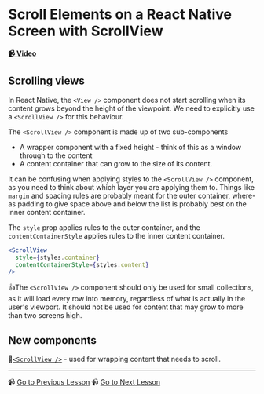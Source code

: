 # Scroll Elements on a React Native Screen with ScrollView

**[📹 Video](https://egghead.io/lessons/react-native-scroll-elements-on-a-react-native-screen-with-scrollview)**

## Scrolling views

In React Native, the `<View />` component does not start scrolling when its content grows beyond the height of the viewpoint. We need to explicitly use a `<ScrollView />` for this behaviour.

The `<ScrollView />` component is made up of two sub-components
- A wrapper component with a fixed height - think of this as a window through to the content
- A content container that can grow to the size of its content.

It can be confusing when applying styles to the `<ScrollView />` component, as you need to think about which layer you are applying them to. Things like `margin` and spacing rules are probably meant for the outer container, where-as padding to give space above and below the list is probably best on the inner content container.

The `style` prop applies rules to the outer container, and the `contentContainerStyle` applies rules to the inner content container.

```jsx
<ScrollView
  style={styles.container}
  contentContainerStyle={styles.content}
/>
```

👍The `<ScrollView />` component should only be used for small collections, as it will load every row into memory, regardless of what is actually in the user's viewport. It should not be used for content that may grow to more than two screens high.

## New components

🤔[`<ScrollView />`](https://reactnative.dev/docs/scrollview) - used for wrapping content that needs to scroll.

---

📹 [Go to Previous Lesson](https://egghead.io/lessons/react-native-clean-up-the-folder-structure-and-imports-in-a-react-native-app-with-absolute-paths)
📹 [Go to Next Lesson](https://egghead.io/lessons/react-native-display-a-list-of-items-in-react-native-with-flatlist)
